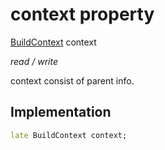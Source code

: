 


# context property







[BuildContext](https://api.flutter.dev/flutter/widgets/BuildContext-class.html) context
  
_<span class="feature">read / write</span>_



<p>context consist of parent info.</p>



## Implementation

```dart
late BuildContext context;
```







